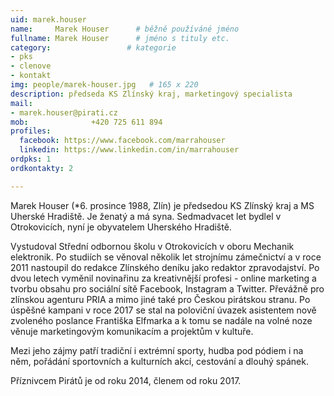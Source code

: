 ```yaml
---
uid: marek.houser
name:     Marek Houser  	# běžně používáné jméno
fullname: Marek Houser  	# jméno s tituly etc.
category:                 # kategorie
- pks
- clenove
- kontakt
img: people/marek-houser.jpg   # 165 x 220
description: předseda KS Zlínský kraj, marketingový specialista         	# kratký popis, max 160 znaků
mail:
- marek.houser@pirati.cz
mob:			  +420 725 611 894
profiles:
  facebook: https://www.facebook.com/marrahouser
  linkedin: https://www.linkedin.com/in/marrahouser
ordpks: 1
ordkontakty: 2

---
```


Marek Houser (*6. prosince 1988, Zlín) je předsedou KS Zlínský kraj a MS Uherské Hradiště. Je ženatý a má syna. Sedmadvacet let bydlel v Otrokovicích, nyní je obyvatelem Uherského Hradiště.

Vystudoval Střední odbornou školu v Otrokovicích v oboru Mechanik elektronik. Po studiích se věnoval několik let strojnímu zámečnictví a v roce 2011 nastoupil do redakce Zlínského deníku jako redaktor zpravodajství. Po dvou letech vyměnil novinařinu za kreativnější profesi - online marketing a tvorbu obsahu pro sociální sítě Facebook, Instagram a Twitter. Převážně pro zlínskou agenturu PRIA a mimo jiné také pro Českou pirátskou stranu. Po úspěšné kampani v roce 2017 se stal na poloviční úvazek asistentem nově zvoleného poslance Františka Elfmarka a k tomu se nadále na volné noze věnuje marketingovým komunikacím a projektům v kultuře.

Mezi jeho zájmy patří tradiční i extrémní sporty, hudba pod pódiem i na něm, pořádání sportovních a kulturních akcí, cestování a dlouhý spánek.

Příznivcem Pirátů je od roku 2014, členem od roku 2017.
